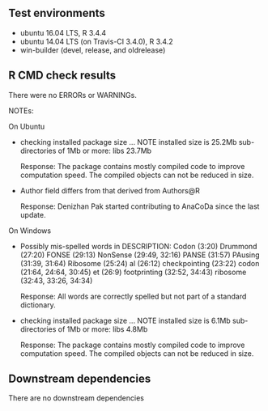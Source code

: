 ## Test environments
* ubuntu 16.04 LTS, R 3.4.4
* ubuntu 14.04 LTS (on Travis-CI 3.4.0), R 3.4.2
* win-builder (devel, release, and oldrelease)

## R CMD check results
There were no ERRORs or WARNINGs. 

NOTEs:

On Ubuntu

* checking installed package size ... NOTE
  installed size is 25.2Mb
  sub-directories of 1Mb or more:
    libs  23.7Mb
 
  Response: The package contains mostly compiled code to improve computation speed. The compiled objects can not be reduced in size.

* Author field differs from that derived from Authors@R

  Response: Denizhan Pak started contributing to AnaCoDa since the last update.

On Windows

* Possibly mis-spelled words in DESCRIPTION:
  Codon (3:20)
  Drummond (27:20)
  FONSE (29:13)
  NonSense (29:49, 32:16)
  PANSE (31:57)
  PAusing (31:39, 31:64)
  Ribosome (25:24)
  al (26:12)
  checkpointing (23:22)
  codon (21:64, 24:64, 30:45)
  et (26:9)
  footprinting (32:52, 34:43)
  ribosome (32:43, 33:26, 34:34)

  Response: All words are correctly spelled but not part of a standard dictionary.

* checking installed package size ... NOTE
  installed size is  6.1Mb
  sub-directories of 1Mb or more:
    libs   4.8Mb

  Response: The package contains mostly compiled code to improve computation speed. The compiled objects can not be reduced in size.


## Downstream dependencies
There are no downstream dependencies
